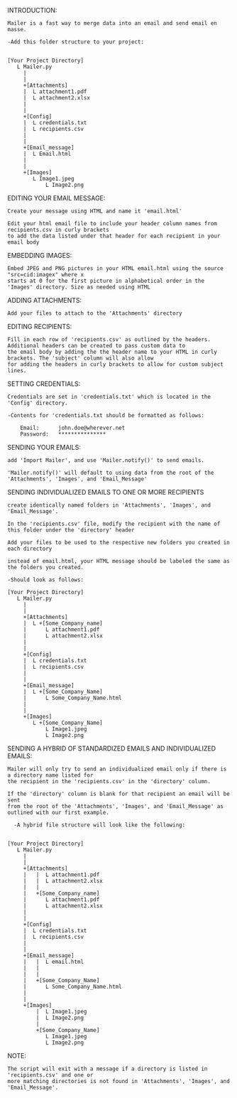 INTRODUCTION: 

	Mailer is a fast way to merge data into an email and send email en masse.

	-Add this folder structure to your project:


	[Your Project Directory]	
	   L Mailer.py
		 |
		 |
		 +[Attachments]
		 |	L attachment1.pdf
		 |	L attachment2.xlsx
		 |
		 |
		 +[Config]
 		 |	L credentials.txt
		 | 	L recipients.csv	 
		 |
		 |
		 +[Email_message]
 		 |	L Email.html
		 |
		 |
		 +[Images]
		  	L Image1.jpeg
		    	L Image2.png


EDITING YOUR EMAIL MESSAGE:

	Create your message using HTML and name it 'email.html'

	Edit your html email file to include your header column names from recipients.csv in curly brackets 
    to add the data listed under that header for each recipient in your email body

	
EMBEDDING IMAGES:

	Embed JPEG and PNG pictures in your HTML email.html using the source "src=cid:imagex" where x 
	starts at 0 for the first picture in alphabetical order in the 'Images' directory. Size as needed using HTML


ADDING ATTACHMENTS:
	
	Add your files to attach to the 'Attachments' directory
	
EDITING RECIPIENTS:

	Fill in each row of 'recipients.csv' as outlined by the headers. Additional headers can be created to pass custom data to 
	the email body by adding the the header name to your HTML in curly brackets. The 'subject' column will also allow 
	for adding the headers in curly brackets to allow for custom subject lines. 


SETTING CREDENTIALS:

	Credentials are set in 'credentials.txt' which is located in the 'Config' directory.
	
	-Contents for 'credentials.txt should be formatted as follows:
		
		Email:		john.doe@wherever.net
		Password:	***************
	

SENDING YOUR EMAILS:

	add 'Import Mailer', and use 'Mailer.notify()' to send emails.

	'Mailer.notify()' will default to using data from the root of the 'Attachments', 'Images', and 'Email_Message' 


SENDING INDIVIDUALIZED EMAILS TO ONE OR MORE RECIPIENTS
	
	create identically named folders in 'Attachments', 'Images', and 'Email_Message'.

	In the 'recipients.csv' file, modify the recipient with the name of this folder under the 'directory' header

	Add your files to be used to the respective new folders you created in each directory

	instead of email.html, your HTML message should be labeled the same as the folders you created.

	-Should look as follows:
	 
	[Your Project Directory]	
	   L Mailer.py
		 |
		 |
		 +[Attachments]
		 |  L +[Some_Company_name]
		 |  	L attachment1.pdf
		 |  	L attachment2.xlsx
		 |
		 |
		 +[Config]
 		 |	L credentials.txt
		 | 	L recipients.csv	 
		 |
		 |
		 +[Email_message]
 		 |  L +[Some_Company_Name]
 		 | 		L Some_Company_Name.html
		 |
		 |
		 +[Images]
 		    L +[Some_Company_Name]
		  		L Image1.jpeg
		  		L Image2.png


SENDING A HYBRID OF STANDARDIZED EMAILS AND INDIVIDUALIZED EMAILS:

	Mailer will only try to send an individualized email only if there is a directory name listed for 
	the recipient in the 'recipients.csv' in the 'directory' column.

	If the 'directory' column is blank for that recipient an email will be sent 
    from the root of the 'Attachments', 'Images', and 'Email_Message' as outlined with our first example.

	  -A hybrid file structure will look like the following:


	[Your Project Directory]	
	   L Mailer.py
		 |
		 |
		 +[Attachments]
 		 |   |	L attachment1.pdf
		 |   |	L attachment2.xlsx
		 |   |	
		 |   +[Some_Company_name]
		 |		L attachment1.pdf
		 |		L attachment2.xlsx
		 |
		 |
		 +[Config]
 		 |	L credentials.txt
		 | 	L recipients.csv	 
		 |
		 |
		 +[Email_message]
 		 |   |	L email.html
		 |   |
		 |   |	
 		 |   +[Some_Company_Name]
 		 |		L Some_Company_Name.html
		 |
		 |
		 +[Images]
 		     |	L Image1.jpeg
		     |	L Image2.png
		     |	
 		     +[Some_Company_Name]
		  		L Image1.jpeg
		  		L Image2.png


NOTE:

	The script will exit with a message if a directory is listed in 'recipients.csv' and one or 
    more matching directories is not found in 'Attachments', 'Images', and 'Email_Message'.
